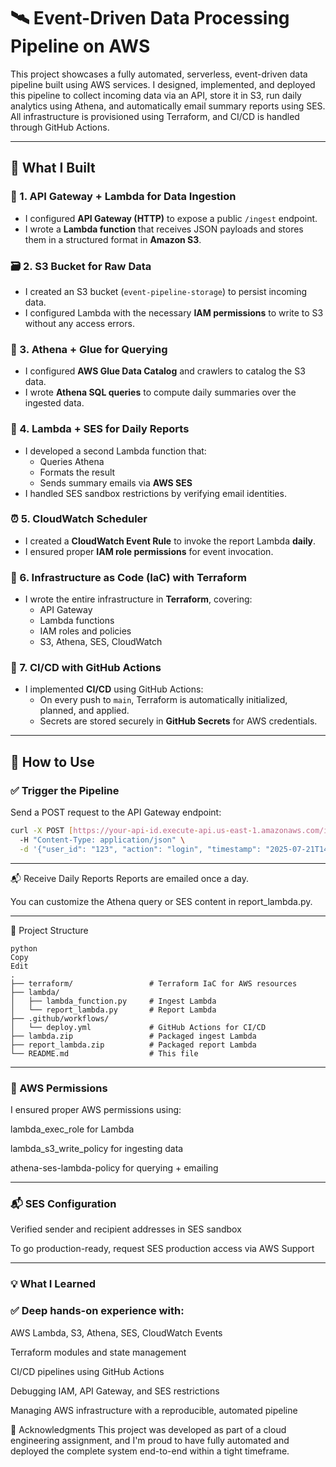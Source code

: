 # 🛰️ Event-Driven Data Processing Pipeline on AWS

This project showcases a fully automated, serverless, event-driven data pipeline built using AWS services. I designed, implemented, and deployed this pipeline to collect incoming data via an API, store it in S3, run daily analytics using Athena, and automatically email summary reports using SES. All infrastructure is provisioned using Terraform, and CI/CD is handled through GitHub Actions.

---

## 🚀 What I Built

### 🔗 1. **API Gateway + Lambda for Data Ingestion**
- I configured **API Gateway (HTTP)** to expose a public `/ingest` endpoint.
- I wrote a **Lambda function** that receives JSON payloads and stores them in a structured format in **Amazon S3**.

### 🗃️ 2. **S3 Bucket for Raw Data**
- I created an S3 bucket (`event-pipeline-storage`) to persist incoming data.
- I configured Lambda with the necessary **IAM permissions** to write to S3 without any access errors.

### 🧠 3. **Athena + Glue for Querying**
- I configured **AWS Glue Data Catalog** and crawlers to catalog the S3 data.
- I wrote **Athena SQL queries** to compute daily summaries over the ingested data.

### 📨 4. **Lambda + SES for Daily Reports**
- I developed a second Lambda function that:
  - Queries Athena
  - Formats the result
  - Sends summary emails via **AWS SES**
- I handled SES sandbox restrictions by verifying email identities.

### ⏰ 5. **CloudWatch Scheduler**
- I created a **CloudWatch Event Rule** to invoke the report Lambda **daily**.
- I ensured proper **IAM role permissions** for event invocation.

### 🧱 6. **Infrastructure as Code (IaC) with Terraform**
- I wrote the entire infrastructure in **Terraform**, covering:
  - API Gateway
  - Lambda functions
  - IAM roles and policies
  - S3, Athena, SES, CloudWatch

### 🔁 7. **CI/CD with GitHub Actions**
- I implemented **CI/CD** using GitHub Actions:
  - On every push to `main`, Terraform is automatically initialized, planned, and applied.
  - Secrets are stored securely in **GitHub Secrets** for AWS credentials.

---

## 🧪 How to Use

### ✅ Trigger the Pipeline

Send a POST request to the API Gateway endpoint:

```bash
curl -X POST [https://your-api-id.execute-api.us-east-1.amazonaws.com/ingest](https://r150hf07y8.execute-api.us-east-1.amazonaws.com/ingest) \
  -H "Content-Type: application/json" \
  -d '{"user_id": "123", "action": "login", "timestamp": "2025-07-21T14:00:00Z"}'
```
---

📬 Receive Daily Reports
Reports are emailed once a day.

You can customize the Athena query or SES content in report_lambda.py.

---
📂 Project Structure

```
python
Copy
Edit
.
├── terraform/                 # Terraform IaC for AWS resources
├── lambda/
│   ├── lambda_function.py     # Ingest Lambda
│   └── report_lambda.py       # Report Lambda
├── .github/workflows/
│   └── deploy.yml             # GitHub Actions for CI/CD
├── lambda.zip                 # Packaged ingest Lambda
├── report_lambda.zip          # Packaged report Lambda
└── README.md                  # This file

```
---

### 🔐 AWS Permissions
I ensured proper AWS permissions using:

lambda_exec_role for Lambda

lambda_s3_write_policy for ingesting data

athena-ses-lambda-policy for querying + emailing

---

### 📬 SES Configuration
Verified sender and recipient addresses in SES sandbox

To go production-ready, request SES production access via AWS Support

---

### 💡 What I Learned
### ✅ Deep hands-on experience with:

AWS Lambda, S3, Athena, SES, CloudWatch Events

Terraform modules and state management

CI/CD pipelines using GitHub Actions

Debugging IAM, API Gateway, and SES restrictions

Managing AWS infrastructure with a reproducible, automated pipeline

🙌 Acknowledgments
This project was developed as part of a cloud engineering assignment, and I'm proud to have fully automated and deployed the complete system end-to-end within a tight timeframe.
